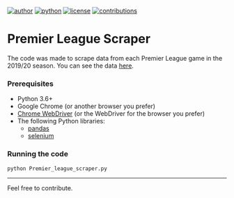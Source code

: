 [![author](https://badgen.net/badge/Author/vishwaphansal7/blue)](https://www.linkedin.com/in/vishwaphansal/) [![python](https://badgen.net/badge/Python/3.6+/yellow)](https://www.python.org) [![license](https://img.shields.io/badge/License-MIT-red)](https://github.com/vishwaphansal7/data_science/blob/master/LICENSE) [![contributions](https://badgen.net/badge/Contributions/Welcome/green)](https://github.com/vishwaphansal7/data_science/issues) 

# Premier League Scraper


The code was made to scrape data from each Premier League game in the 2019/20 season. You can see the data [here](https://github.com/otavio-s-s/data_science/blob/master/Premier%20League%20Scraping/Premier_league_19_20.csv).

### Prerequisites

* Python 3.6+
* Google Chrome (or another browser you prefer)
* [Chrome WebDriver](https://chromedriver.chromium.org/) (or the WebDriver for the browser you prefer)
* The following Python libraries:
  * [pandas](https://pandas.pydata.org/pandas-docs/stable/getting_started/install.html)
  * [selenium](https://selenium-python.readthedocs.io/installation.html)
  
 ### Running the code
 `python Premier_league_scraper.py`
  
 *** 
Feel free to contribute.


